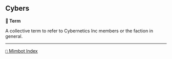 ## Cybers

**📑 Term**

A collective term to refer to Cybernetics Inc members or the faction in general.

<!---
keywords: ci
aliases:
-->
----------
[`📑` Mimbot Index](<https://zeithalt.github.io/r/#7b30>)
